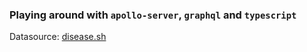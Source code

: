 ### Playing around with `apollo-server`, `graphql` and `typescript`

Datasource: [disease.sh](https://disease.sh/docs/)